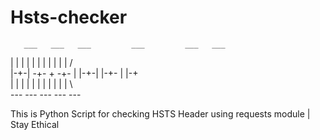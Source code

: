 # Hsts-checker
       ___   ___   ___         ___         ___   ___        
|   | |       |   |           |     |   | |     |     |  /  
|-+-|  -+-    +    -+-        |     |-+-| |-+-  |     |-+   
|   |     |   |       |       |     |   | |     |     |  \  
       ---         ---         ---         ---   ---        
                                                            
This is Python Script for checking HSTS Header using requests module | Stay Ethical
